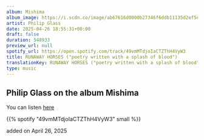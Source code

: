 ```yaml
---
album: Mishima
album_image: https://i.scdn.co/image/ab67616d0000b27346f6ddb11135d2ef5edf684d
artist: Philip Glass
date: 2025-04-26 18:55:31+00:00
draft: false
duration: 548933
preview_url: null
spotify_url: https://open.spotify.com/track/49vmMTdjoIaCTZThH4VyW3
title: RUNAWAY HORSES ("poetry written with a splash of blood")
translationKey: RUNAWAY HORSES ("poetry written with a splash of blood")
type: music
---
```


## Philip Glass on the album Mishima

You can listen [here](https://open.spotify.com/track/49vmMTdjoIaCTZThH4VyW3)

{{% spotify "49vmMTdjoIaCTZThH4VyW3" small %}}

added on April 26, 2025